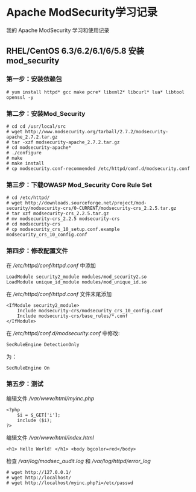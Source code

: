 # Apache ModSecurity学习记录

我的 Apache ModSecurity 学习和使用记录


## RHEL/CentOS 6.3/6.2/6.1/6/5.8 安装mod_security


### 第一步：安装依赖包

    # yum install httpd* gcc make pcre* libxml2* libcurl* lua* libtool openssl -y

### 第二步：安装Mod_Security

    # cd cd /usr/local/src
    # wget http://www.modsecurity.org/tarball/2.7.2/modsecurity-apache_2.7.2.tar.gz
    # tar -xzf modsecurity-apache_2.7.2.tar.gz
    # cd modsecurity-apache*
    # ./configure
    # make
    # make install
    # cp modsecurity.conf-recommended /etc/httpd/conf.d/modsecurity.conf

### 第三步：下载OWASP Mod_Security Core Rule Set

    # cd /etc/httpd/
    # wget http://downloads.sourceforge.net/project/mod-security/modsecurity-crs/0-CURRENT/modsecurity-crs_2.2.5.tar.gz
    # tar xzf modsecurity-crs_2.2.5.tar.gz
    # mv modsecurity-crs_2.2.5 modsecurity-crs
    # cd modsecurity-crs
    # cp modsecurity_crs_10_setup.conf.example modsecurity_crs_10_config.conf

### 第四步：修改配置文件

在 */etc/httpd/conf/httpd.conf* 中添加

    LoadModule security2_module modules/mod_security2.so
    LoadModule unique_id_module modules/mod_unique_id.so

在 */etc/httpd/conf/httpd.conf* 文件末尾添加

    <IfModule security2_module>
        Include modsecurity-crs/modsecurity_crs_10_config.conf
        Include modsecurity-crs/base_rules/*.conf
    </IfModule>

在 */etc/httpd/conf.d/modsecurity.conf* 中修改:

    SecRuleEngine DetectionOnly

为：

    SecRuleEngine On

### 第五步：测试

编辑文件 */var/www/html/myinc.php*

    <?php
        $i = $_GET['i'];
        include ($i); 
    ?>
    
编辑文件 */var/www/html/index.html*

    <h1> Hello World! </h1> <body bgcolor=red</body>
        
检查 */var/log/modsec_audit.log* 和 */var/log/httpd/error_log*

    # wget http://127.0.0.1/
    # wget http://localhost/
    # wget http://localhost/myinc.php?i=/etc/passwd



